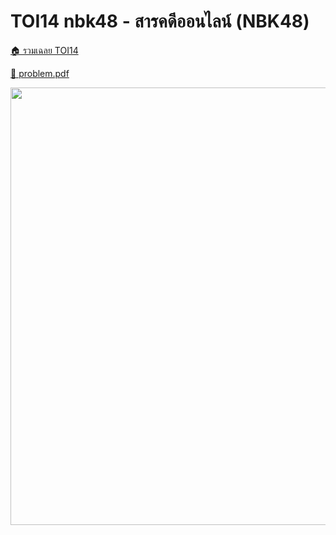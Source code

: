 <!-- @codegen_problem begin -->
# TOI14 nbk48 - สารคดีออนไลน์ (NBK48)

[🏠 รวมเฉลย TOI14](../)

[💎 problem.pdf](./toi14_nbk48.pdf)

<img width="700" src="https://github.com/krist7599555/toi/assets/19445033/80c80822-7583-4bcd-a705-dae3eacdee85" />
<!-- @codegen_problem end -->
